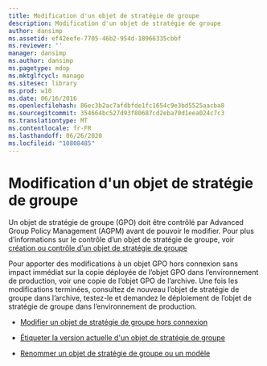 ```yaml
---
title: Modification d'un objet de stratégie de groupe
description: Modification d'un objet de stratégie de groupe
author: dansimp
ms.assetid: ef42eefe-7705-46b2-954d-18966335cbbf
ms.reviewer: ''
manager: dansimp
ms.author: dansimp
ms.pagetype: mdop
ms.mktglfcycl: manage
ms.sitesec: library
ms.prod: w10
ms.date: 06/16/2016
ms.openlocfilehash: 86ec3b2ac7afdbfde1fc1654c9e3bd5525aacba8
ms.sourcegitcommit: 354664bc527d93f80687cd2eba70d1eea024c7c3
ms.translationtype: MT
ms.contentlocale: fr-FR
ms.lasthandoff: 06/26/2020
ms.locfileid: "10808485"
---
```

# Modification d'un objet de stratégie de groupe


Un objet de stratégie de groupe (GPO) doit être contrôlé par Advanced Group Policy Management (AGPM) avant de pouvoir le modifier. Pour plus d’informations sur le contrôle d’un objet de stratégie de groupe, voir [création ou contrôle d’un objet de stratégie de groupe](creating-or-controlling-a-gpo-agpm40-ed.md)

Pour apporter des modifications à un objet GPO hors connexion sans impact immédiat sur la copie déployée de l’objet GPO dans l’environnement de production, voir une copie de l’objet GPO de l’archive. Une fois les modifications terminées, consultez de nouveau l’objet de stratégie de groupe dans l’archive, testez-le et demandez le déploiement de l’objet de stratégie de groupe dans l’environnement de production.

-   [Modifier un objet de stratégie de groupe hors connexion](edit-a-gpo-offline-agpm40.md)

-   [Étiqueter la version actuelle d'un objet de stratégie de groupe](label-the-current-version-of-a-gpo-agpm40.md)

-   [Renommer un objet de stratégie de groupe ou un modèle](rename-a-gpo-or-template-agpm40.md)

 

 





